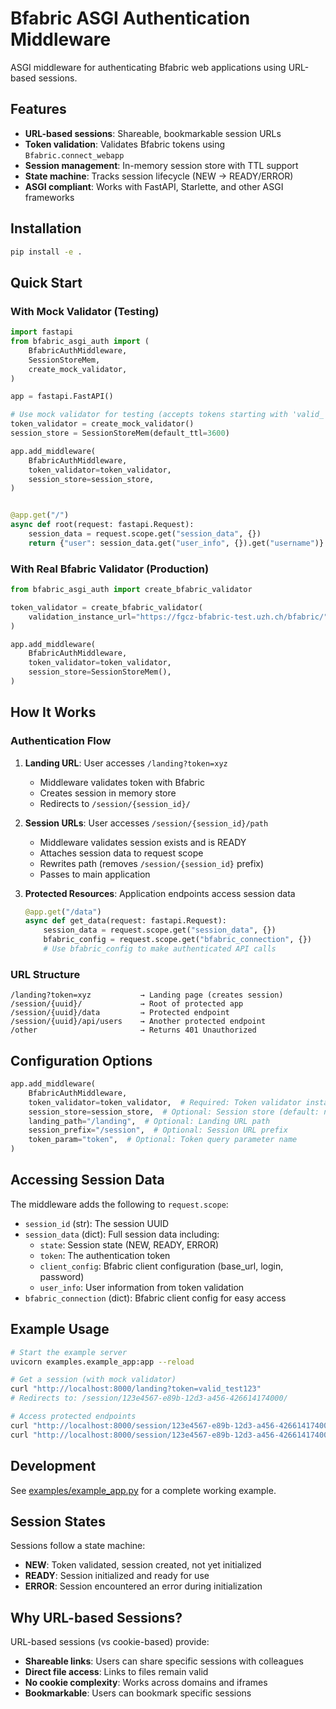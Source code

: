 # Bfabric ASGI Authentication Middleware

ASGI middleware for authenticating Bfabric web applications using URL-based sessions.

## Features

- **URL-based sessions**: Shareable, bookmarkable session URLs
- **Token validation**: Validates Bfabric tokens using `Bfabric.connect_webapp`
- **Session management**: In-memory session store with TTL support
- **State machine**: Tracks session lifecycle (NEW → READY/ERROR)
- **ASGI compliant**: Works with FastAPI, Starlette, and other ASGI frameworks

## Installation

```bash
pip install -e .
```

## Quick Start

### With Mock Validator (Testing)

```python
import fastapi
from bfabric_asgi_auth import (
    BfabricAuthMiddleware,
    SessionStoreMem,
    create_mock_validator,
)

app = fastapi.FastAPI()

# Use mock validator for testing (accepts tokens starting with 'valid_')
token_validator = create_mock_validator()
session_store = SessionStoreMem(default_ttl=3600)

app.add_middleware(
    BfabricAuthMiddleware,
    token_validator=token_validator,
    session_store=session_store,
)


@app.get("/")
async def root(request: fastapi.Request):
    session_data = request.scope.get("session_data", {})
    return {"user": session_data.get("user_info", {}).get("username")}
```

### With Real Bfabric Validator (Production)

```python
from bfabric_asgi_auth import create_bfabric_validator

token_validator = create_bfabric_validator(
    validation_instance_url="https://fgcz-bfabric-test.uzh.ch/bfabric/"
)

app.add_middleware(
    BfabricAuthMiddleware,
    token_validator=token_validator,
    session_store=SessionStoreMem(),
)
```

## How It Works

### Authentication Flow

1. **Landing URL**: User accesses `/landing?token=xyz`

    - Middleware validates token with Bfabric
    - Creates session in memory store
    - Redirects to `/session/{session_id}/`

2. **Session URLs**: User accesses `/session/{session_id}/path`

    - Middleware validates session exists and is READY
    - Attaches session data to request scope
    - Rewrites path (removes `/session/{session_id}` prefix)
    - Passes to main application

3. **Protected Resources**: Application endpoints access session data

    ```python
    @app.get("/data")
    async def get_data(request: fastapi.Request):
        session_data = request.scope.get("session_data", {})
        bfabric_config = request.scope.get("bfabric_connection", {})
        # Use bfabric_config to make authenticated API calls
    ```

### URL Structure

```
/landing?token=xyz           → Landing page (creates session)
/session/{uuid}/             → Root of protected app
/session/{uuid}/data         → Protected endpoint
/session/{uuid}/api/users    → Another protected endpoint
/other                       → Returns 401 Unauthorized
```

## Configuration Options

```python
app.add_middleware(
    BfabricAuthMiddleware,
    token_validator=token_validator,  # Required: Token validator instance
    session_store=session_store,  # Optional: Session store (default: new SessionStoreMem())
    landing_path="/landing",  # Optional: Landing URL path
    session_prefix="/session",  # Optional: Session URL prefix
    token_param="token",  # Optional: Token query parameter name
)
```

## Accessing Session Data

The middleware adds the following to `request.scope`:

- `session_id` (str): The session UUID
- `session_data` (dict): Full session data including:
    - `state`: Session state (NEW, READY, ERROR)
    - `token`: The authentication token
    - `client_config`: Bfabric client configuration (base_url, login, password)
    - `user_info`: User information from token validation
- `bfabric_connection` (dict): Bfabric client config for easy access

## Example Usage

```bash
# Start the example server
uvicorn examples.example_app:app --reload

# Get a session (with mock validator)
curl "http://localhost:8000/landing?token=valid_test123"
# Redirects to: /session/123e4567-e89b-12d3-a456-426614174000/

# Access protected endpoints
curl "http://localhost:8000/session/123e4567-e89b-12d3-a456-426614174000/"
curl "http://localhost:8000/session/123e4567-e89b-12d3-a456-426614174000/data"
```

## Development

See [examples/example_app.py](examples/example_app.py) for a complete working example.

## Session States

Sessions follow a state machine:

- **NEW**: Token validated, session created, not yet initialized
- **READY**: Session initialized and ready for use
- **ERROR**: Session encountered an error during initialization

## Why URL-based Sessions?

URL-based sessions (vs cookie-based) provide:

- **Shareable links**: Users can share specific sessions with colleagues
- **Direct file access**: Links to files remain valid
- **No cookie complexity**: Works across domains and iframes
- **Bookmarkable**: Users can bookmark specific sessions
